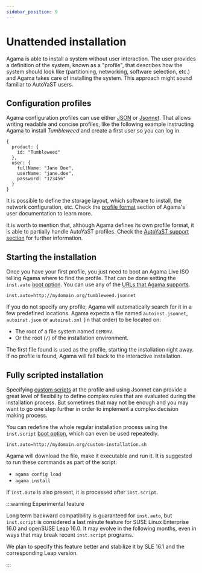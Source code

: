 ```yaml
---
sidebar_position: 9
---
```


# Unattended installation

Agama is able to install a system without user interaction. The user provides a definition of the
system, known as a "profile", that describes how the system should look like (partitioning,
networking, software selection, etc.) and Agama takes care of installing the system. This approach
might sound familiar to AutoYaST users.

## Configuration profiles

Agama configuration profiles can use either [JSON](https://www.json.org) or
[Jsonnet](https://jsonnet.org). That allows writing readable and concise profiles, like the following
example instructing Agama to install _Tumbleweed_ and create a first user so you can log in.

```jsonnet
{
  product: {
    id: "Tumbleweed"
  },
  user: {
    fullName: "Jane Doe",
    userName: "jane.doe",
    password: "123456"
  }
}
```

It is possible to define the storage layout, which software to install, the network configuration,
etc. Check the [profile format](../user/unattended/profile) section of Agama's user documentation to
learn more.

It is worth to mention that, although Agama defines its own profile format, it is able to partially
handle AutoYaST profiles. Check the [AutoYaST support section](../user/unattended/autoyast) for
further information.

## Starting the installation

Once you have your first profile, you just need to boot an Agama Live ISO telling Agama where to find
the profile. That can be done setting the `inst.auto` [boot option](../user/boot_options). You can use
any of the [URLs that Agama supports](../user/urls).

```
inst.auto=http://mydomain.org/tumbleweed.jsonnet
```

If you do not specify any profile, Agama will automatically search for it in a few predefined
locations. Agama expects a file named `autoinst.jsonnet`, `autoinst.json` or `autoinst.xml` (in that
order) to be located on:

- The root of a file system named `OEMDRV`.
- Or the root (`/`) of the installation environment.

The first file found is used as the profile, starting the installation right away. If no profile is
found, Agama will fall back to the interactive installation.

## Fully scripted installation

Specifying [custom scripts](../user/unattended/profile/scripts) at the profile and using Jsonnet can
provide a great level of flexibility to define complex rules that are evaluated during the
installation process.  But sometimes that may not be enough and you may want to go one step further
in order to implement a complex decision making process.

You can redefine the whole regular installation process using the `inst.script` [boot
option](../user/boot_options), which can even be used repeatedly.

```
inst.auto=http://mydomain.org/custom-installation.sh
```

Agama will download the file, make it executable and run it. It is suggested to run these commands
as part of the script:
- `agama config load`
- `agama install`

If `inst.auto` is also present, it is processed after `inst.script`.

:::warning Experimental feature

Long term backward compatibility is guaranteed for `inst.auto`, but `inst.script` is considered a
last minute feature for SUSE Linux Enterprise 16.0 and openSUSE Leap 16.0. It may evolve in the
following months, even in ways that may break recent `inst.script` programs.

We plan to specify this feature better and stabilize it by SLE 16.1 and the corresponding Leap
version.

:::
